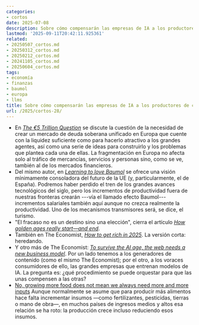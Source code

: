 ```yaml
---
categories:
- cortos
date: 2025-07-08
description: Sobre cómo compensarán las empresas de IA a los productores de contenido y algunos otros asuntos más
lastmod: '2025-09-11T20:42:11.925361'
related:
- 20250507_cortos.md
- 20250312_cortos.md
- 20250212_cortos.md
- 20241105_cortos.md
- 20250604_cortos.md
tags:
- economía
- finanzas
- baumol
- europa
- llms
title: Sobre cómo compensarán las empresas de IA a los productores de contenido y algunos otros asuntos más
url: /2025/cortos-28/
---
```


- En [_The €5 Trillion Question_](https://www.siliconcontinent.com/p/the-5-trillion-question?publication_id=2066920&post_id=167357995&isFreemail=true&r=bv7ds&triedRedirect=true) se discute la cuestión de la necesidad de crear un mercado de deuda soberana unificado en Europa que cuente con la liquidez suficiente como para hacerlo atractivo a los grandes agentes, así como una serie de ideas para construirlo y los problemas que plantea cada una de ellas. La fragmentación en Europa no afecta solo al tráfico de mercancías, servicios y personas sino, como se ve, también al de los mercados financieros.
- Del mismo autor, en [_Learning to love Baumol_](https://www.siliconcontinent.com/p/learning-to-love-baumol) se ofrece una visión mínimamente consoladora del futuro de la UE (y, particularmente, el de España). Podremos haber perdido el tren de los grandes avances tecnológicos del siglo, pero los incrementos de productividad fuera de nuestras fronteras crearán ---vía el llamado efecto Baumol--- incrementos salariales también aquí aunque no crezca realmente la productividad. Uno de los mecanismos transmisores será, se dice, el turismo.
- "El fracaso no es un destino sino una elección", cierra el artículo [_How golden ages really start—and end_](https://www.economist.com/culture/2025/05/01/how-golden-ages-really-start-and-end).
- También en The Economist, [_How to get rich in 2025_](https://www.economist.com/finance-and-economics/2025/02/27/how-to-get-rich-in-2025). La versión corta: heredando.
- Y otro más de The Economist: [_To survive the AI age, the web needs a new business model_](https://www.economist.com/leaders/2025/07/17/to-survive-the-ai-age-the-web-needs-a-new-business-model). Por un lado tenemos a los generadores de contenido (como el mismo The Economist); por el otro, a los voraces consumidores de ello, las grandes empresas que entrenan modelos de IA. La pregunta es: ¿qué procedimiento se puede orquestar para que las unas compensen a las otras?
- [No, growing more food does not mean we always need more and more inputs](https://www.sustainabilitybynumbers.com/p/agricultural-total-factor-productivity) Aunque normalmente se asume que para producir más alimentos hace falta incrementar insumos —como fertilizantes, pesticidas, tierras o mano de obra—, en muchos países de ingresos medios y altos esa relación se ha roto: la producción crece incluso reduciendo esos insumos.